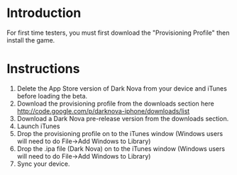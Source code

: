 # Introduction #
For first time testers, you must first download the "Provisioning Profile" then install the game.


# Instructions #
  1. Delete the App Store version of Dark Nova from your device and iTunes before loading the beta.
  1. Download the provisioning profile from the downloads section here http://code.google.com/p/darknova-iphone/downloads/list
  1. Download a Dark Nova pre-release version from the downloads section.
  1. Launch iTunes
  1. Drop the provisioning profile on to the iTunes window (Windows users will need to do File->Add Windows to Library)
  1. Drop the .ipa file (Dark Nova) on to the iTunes window (Windows users will need to do File->Add Windows to Library)
  1. Sync your device.